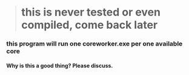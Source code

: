
> # this is never tested or even compiled, come back later


### this program will run one coreworker.exe per one available core

#### Why is this a good thing? Please discuss.
